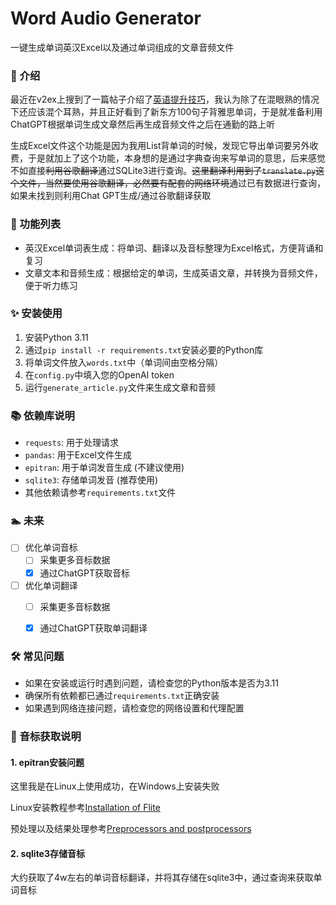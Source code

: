 # Word Audio Generator
一键生成单词英汉Excel以及通过单词组成的文章音频文件

### 💬 介绍
最近在v2ex上搜到了一篇帖子介绍了[英语提升技巧](https://www.v2ex.com/t/940277)，我认为除了在混眼熟的情况下还应该混个耳熟，并且正好看到了新东方100句子背雅思单词，于是就准备利用ChatGPT根据单词生成文章然后再生成音频文件之后在通勤的路上听

生成Excel文件这个功能是因为我用List背单词的时候，发现它导出单词要另外收费，于是就加上了这个功能，本身想的是通过字典查询来写单词的意思，后来感觉不如直接~~利用谷歌翻译~~通过SQLite3进行查询。~~这里翻译利用到了`translate.py`这个文件，当然要使用谷歌翻译，必然要有配套的网络环境~~通过已有数据进行查询，如果未找到则利用Chat GPT生成/通过谷歌翻译获取

### 🚀 功能列表
- 英汉Excel单词表生成：将单词、翻译以及音标整理为Excel格式，方便背诵和复习
- 文章文本和音频生成：根据给定的单词，生成英语文章，并转换为音频文件，便于听力练习

### ✨ 安装使用
1. 安装Python 3.11
2. 通过`pip install -r requirements.txt`安装必要的Python库
3. 将单词文件放入`words.txt`中（单词间由空格分隔）
4. 在`config.py`中填入您的OpenAI token
5. 运行`generate_article.py`文件来生成文章和音频

### 📚 依赖库说明

- `requests`: 用于处理请求
- `pandas`: 用于Excel文件生成
- `epitran`: 用于单词发音生成 (不建议使用)
- `sqlite3`: 存储单词发音 (推荐使用)
- 其他依赖请参考`requirements.txt`文件


### 🏊 未来
- [ ] 优化单词音标
  - [ ] 采集更多音标数据
  - [x] 通过ChatGPT获取音标
- [ ] 优化单词翻译
  - [ ] 采集更多音标数据
  - [x] 通过ChatGPT获取单词翻译


### 🛠️ 常见问题

- 如果在安装或运行时遇到问题，请检查您的Python版本是否为3.11
- 确保所有依赖都已通过`requirements.txt`正确安装
- 如果遇到网络连接问题，请检查您的网络设置和代理配置

### 📜 音标获取说明
#### 1. epitran安装问题

这里我是在Linux上使用成功，在Windows上安装失败

Linux安装教程参考[Installation of Flite](https://github.com/dmort27/epitran?tab=readme-ov-file#installation-of-flite-for-english-g2p)

预处理以及结果处理参考[Preprocessors and postprocessors](https://github.com/dmort27/epitran?tab=readme-ov-file#preprocesssors-and-postprocessors)
#### 2. sqlite3存储音标
大约获取了4w左右的单词音标翻译，并将其存储在sqlite3中，通过查询来获取单词音标